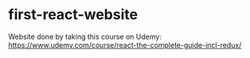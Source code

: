 # first-react-website
Website done by taking this course on Udemy: https://www.udemy.com/course/react-the-complete-guide-incl-redux/

